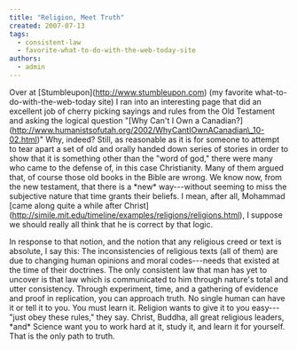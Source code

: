 ```yaml
---
title: "Religion, Meet Truth"
created: 2007-07-13
tags: 
  - consistent-law
  - favorite-what-to-do-with-the-web-today-site
authors: 
  - admin
---
```


Over at \[Stumbleupon\](http://www.stumbleupon.com) (my favorite what-to-do-with-the-web-today site) I ran into an interesting page that did an excellent job of cherry picking sayings and rules from the Old Testament and asking the logical question "\[Why Can't I Own a Canadian?\](http://www.humanistsofutah.org/2002/WhyCantIOwnACanadian\_10-02.html)" Why, indeed? Still, as reasonable as it is for someone to attempt to tear apart a set of old and orally handed down series of stories in order to show that it is something other than the "word of god," there were many who came to the defense of, in this case Christianity. Many of them argued that, of course those old books in the Bible are wrong. We know now, from the new testament, that there is a \*new\* way---without seeming to miss the subjective nature that time grants their beliefs. I mean, after all, Mohammad \[came along quite a while after Christ\](http://simile.mit.edu/timeline/examples/religions/religions.html), I suppose we should really all think that he is correct by that logic.

In response to that notion, and the notion that any religious creed or text is absolute, I say this: The inconsistencies of religious texts (all of them) are due to changing human opinions and moral codes---needs that existed at the time of their doctrines. The only consistent law that man has yet to uncover is that law which is communicated to him through nature's total and utter consistency. Through experiment, time, and a gathering of evidence and proof in replication, you can approach truth. No single human can have it or tell it to you. You must learn it. Religion wants to give it to you easy---"just obey these rules," they say. Christ, Buddha, all great religious leaders, \*and\* Science want you to work hard at it, study it, and learn it for yourself. That is the only path to truth.
